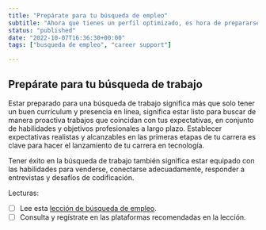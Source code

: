 ```yaml
---
title: "Prepárate para tu búsqueda de empleo"
subtitle: "Ahora que tienes un perfil optimizado, es hora de prepararse para comenzar a aplicar. Tener una estrategia de búsqueda de empleo aumenta drásticamente las posibilidades de conseguir entrevistas."
status: "published"
date: "2022-10-07T16:36:30+00:00"
tags: ["busqueda de empleo", "career support"]

---
```


## Prepárate para tu búsqueda de trabajo

Estar preparado para una búsqueda de trabajo significa más que solo tener un buen currículum y presencia en línea, significa estar listo para buscar de manera proactiva trabajos que coincidan con tus expectativas, en conjunto de habilidades y objetivos profesionales a largo plazo. Establecer expectativas realistas y alcanzables en las primeras etapas de tu carrera es clave para hacer el lanzamiento de tu carrera en tecnología.

Tener éxito en la búsqueda de trabajo también significa estar equipado con las habilidades para venderse, conectarse adecuadamente, responder a entrevistas y desafíos de codificación. 

Lecturas: 
- [ ] Lee esta [lección de búsqueda de empleo](https://www.notion.so/4geeksacademy/Job-Search-B-squeda-de-Empleo-132aeee3fdc34553a37f7a580bf712ac).  
- [ ] Consulta y regístrate en las plataformas recomendadas en la lección.

